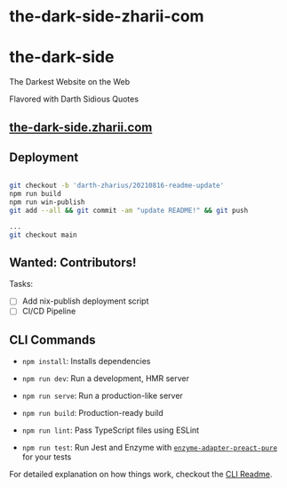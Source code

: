 # the-dark-side-zharii-com

# the-dark-side

The Darkest Website on the Web

Flavored with Darth Sidious Quotes

## [the-dark-side.zharii.com](https://the-dark-side.zharii.com/)

## Deployment

```sh

git checkout -b 'darth-zharius/20210816-readme-update'
npm run build
npm run win-publish
git add --all && git commit -am "update README!" && git push

...
git checkout main

```

## Wanted: Contributors!

Tasks:

- [ ] Add nix-publish deployment script
- [ ] CI/CD Pipeline

## CLI Commands
*   `npm install`: Installs dependencies

*   `npm run dev`: Run a development, HMR server

*   `npm run serve`: Run a production-like server

*   `npm run build`: Production-ready build

*   `npm run lint`: Pass TypeScript files using ESLint

*   `npm run test`: Run Jest and Enzyme with
    [`enzyme-adapter-preact-pure`](https://github.com/preactjs/enzyme-adapter-preact-pure) for
    your tests


For detailed explanation on how things work, checkout the [CLI Readme](https://github.com/developit/preact-cli/blob/master/README.md).
